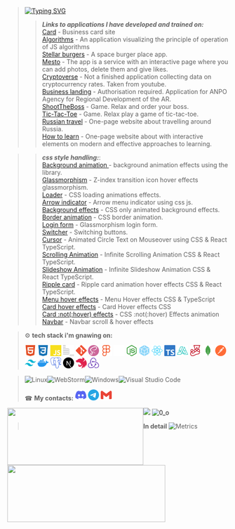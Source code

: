 > [![Typing SVG](https://readme-typing-svg.herokuapp.com?font=Orbitron&size=24&duration=1500&pause=700&color=6816FF&background=49DEFF00&center=%D0%BB%D0%BE%D0%B6%D1%8C&vCenter=%D0%BB%D0%BE%D0%B6%D1%8C&width=800&lines=Welcome+to+my+page+bro;I+am+Rus+%2C+a+student+faculty+Web%2B+of+the+Yandex+Practicum;I+have+a+great+desire+to+explore+the+world+of+programming;I+will+be+glad+to+meet+you)](https://git.io/typing-svg)
> > ***Links to applications I have developed and trained on:***       
> [Card](https://rus29tam.vercel.app/) - Business card site    
> [Algorithms](https://algososh-one.vercel.app/) - An application visualizing the principle of operation of JS algorithms    
> [Stellar burgers](https://stellar-burgers-react.vercel.app/) - A space burger place app.    
> [Mesto](https://rus29tam.github.io/Mesto-project/) - The app is a service with an interactive page where you can add photos, delete them and give likes.    
> [Cryptoverse](https://crypto-exchange-black.vercel.app/) - Not a finished application collecting data on cryptocurrency rates. Taken from youtube.    
> [Business landing](https://business-landing-zeta.vercel.app/) - Authorisation required. Application for ANPO Agency for Regional Development of the AR.    
> [ShootTheBoss](https://shoot-the-boss.vercel.app/) - Game. Relax and order your boss.    
> [Tic-Tac-Toe](https://rus29tam.github.io/game-tic-tac-toe/) - Game. Relax play a game of tic-tac-toe.    
> [Russian travel](https://rus29tam.github.io/Russian-travel/) - One-page website about travelling around Russia.    
> [How to learn](https://rus29tam.github.io/How-to-learn/) - One-page website about with interactive elements on modern and effective approaches to learning.



> > ***css style handling:***:    
> [Background animation ](https://anime-js-background-animation-effects.vercel.app/) - background animation effects using the library.    
> [Glassmorphism](https://creative-z-index-transition-icon-hover-effects-glassmorphism.vercel.app/) - Z-index transition icon hover effects glassmorphism.    
> [Loader](https://creative-css-loading-animations-effects.vercel.app/) - CSS loading animations effects.    
> [Arrow indicator](https://arrow-magic-menu-indicator-using-css-javascript.vercel.app/) - Arrow menu indicator using css js.    
> [Background effects](https://css-only-animated-background-effects.vercel.app/) - CSS only animated background effects.    
> [Border animation](https://awesome-css-border-animation.vercel.app/) - CSS border animation.    
> [Login form](https://glassmorphism-login-form-nine.vercel.app/) - Glassmorphism login form.    
> [Switcher](https://switcher-tan.vercel.app/) - Switching buttons.    
> [Cursor](https://text-circled-cursor.vercel.app/) - Animated Circle Text on Mouseover using CSS & React TypeScript.    
> [Scrolling Animation](https://text-circled-cursor-git-scrolling-rus29tam.vercel.app/) - Infinite Scrolling Animation CSS & React TypeScript.    
> [Slideshow Animation](https://text-circled-cursor-git-slideshow-rus29tam.vercel.app/) - Infinite Slideshow Animation CSS & React TypeScript.    
> [Ripple card](https://text-circled-cursor-git-ripple-card-rus29tam.vercel.app/) - Ripple card animation hover effects CSS & React TypeScript.    
> [Menu hover effects](https://text-circled-cursor-git-menu-rus29tam.vercel.app/) - Menu Hover effects CSS & TypeScript    
> [Card hover effects](https://text-circled-cursor-git-card-rus29tam.vercel.app/) - Card Hover effects CSS    
> [Card :not(:hover) effects](https://text-circled-cursor-git-not-hover-rus29tam.vercel.app/) - CSS :not(:hover) Effects animation    
> [Navbar](https://text-circled-cursor-git-navbar-rus29tam.vercel.app/) - Navbar scroll & hover effects


> 
> ⚙️ **tech stack i'm gnawing on:**
>
> [<img width="25" height="25" src="./icons/tech/html5.svg" alt="html5">](https://html5book.ru/)
> [<img width="25" height="25" src="./icons/tech/css.svg" alt="css">](https://html5css.ru/)
> [<img width="25" height="25" src="./icons/tech/js.svg" alt="JavaScript">](https://www.javascript.com/)
> [<img width="25" height="25" src="./icons/tech/bem.svg" alt="bem">](https://ru.bem.info/)
> [<img width="25" height="25" src="./icons/tech/git.svg" alt="git">](https://git-scm.com/)
> [<img width="25" height="25" src="./icons/tech/sass.svg" alt="sass">](https://sass-lang.com/)
> [<img width="25" height="25" src="./icons/tech/figma.svg" alt="figma">](https://www.figma.com/)
> [<img width="25" height="25" src="./icons/tech/github.svg" alt="github">](https://github.com/)
> [<img width="25" height="25" src="./icons/tech/nodedotjs.svg" alt="nodejs">](https://nodejs.org/ru/)
> [<img width="25" height="25" src="./icons/tech/webpack.svg" alt="webpack">](https://webpack.js.org/)
> [<img width="25" height="25" src="./icons/tech/react.svg" alt="react">](https://reactjs.org/)
> [<img width="25" height="25" src="./icons/tech/typescript.svg" alt="typescript">](https://www.typescriptlang.org/)
> [<img width="25" height="25" src="./icons/tech/algorithms.svg" alt="jest">](https://the-algorithms.com/ru)
> [<img width="25" height="25" src="./icons/tech/jest.svg" alt="jest">](https://jestjs.io/ru/)
> [<img width="25" height="25" src="./icons/tech/mongodb.svg" alt="mongodb">](https://www.mongodb.com/)
> [<img width="25" height="25" src="./icons/tech/postman.svg" alt="postman">](https://www.postman.com/)
> [<img width="25" height="25" src="./icons/tech/tailwindcss.svg" alt="tailwindcss">](https://tailwindcss.com/brand)
> [<img width="25" height="25" src="./icons/tech/docker.svg" alt="docker">](https://www.docker.com/)
> [<img width="25" height="25" src="./icons/tech/postgresql.svg" alt="postgresql">](https://www.postgresql.org/)
> [<img width="25" height="25" src="./icons/tech/nextdotjs.svg" alt="nextjs">](https://nextjs.org/)
> [<img width="25" height="25" src="./icons/tech/nestjs.svg" alt="nestjs">](https://nestjs.com/)
> [<img width="25" height="25" src="./icons/tech/redux.svg" alt="redux">](https://redux.js.org/)

[//]: # (> [<img width="25" height="25" src="./icons/tech/redux.svg" alt="redux">]&#40;https://redux.js.org/&#41;)
[//]: # (> [<img width="25" height="25" src="./icons/tech/autoprefixer.svg" alt="autoprefixer">]&#40;https://autoprefixer.github.io/&#41;)

> <!-- <img width="25" height="25" src="./icons/tech/ws.svg" alt="ws">
> <img width="25" height="25" src="./icons/tech/vsc.svg" alt="vsc"> -->
>
>
> ![Linux](https://img.shields.io/badge/Linux-FCC624?style=for-the-badge&logo=linux&logoColor=black)![WebStorm](https://img.shields.io/badge/webstorm-143?style=for-the-badge&logo=webstorm&logoColor=white&color=black)![Windows](https://img.shields.io/badge/Windows-35358d?style=for-the-badge&logo=windows&logoColor=white)![Visual Studio Code](https://img.shields.io/badge/Visual%20Studio%20Code-white.svg?style=for-the-badge&logo=visual-studio-code&logoColor=0078d7)
>
> ☎ **My contacts:**
> [<img src="./icons/contacts/discord.svg" width="25px" height="25px">](https://discordapp.com/users/375374301362257920/)
> [<img src="./icons/contacts/telegram.svg" width="25px" height="25px">](https://t.me/RUS29TAM)
> [<img src="./icons/contacts/gmail.svg" width="25px" height="25px">](mailto:g9212922232@gmail.com)
<!-- > [<img src="./icons/contacts/whatsup.svg" width="25px" height="25px">] -->

<div>
      <a href="https://github-readme-stats.vercel.app/api/top-langs/?username=RUS29TAM&layout=compact&theme=react">
        <img align="left" height="130" style="width: 310px;" src="https://github-readme-stats.vercel.app/api/top-langs/?username=RUS29TAM&layout=compact&theme=react" />
      </a><a href="https://github-readme-stats.vercel.app/api?username=RUS29TAM&hide=contribs&show_icons=true&theme=react">
        <img align="left" height="130" style="width: 360px;" src="https://github-readme-stats.vercel.app/api?username=RUS29TAM&hide=contribs&show_icons=true&theme=react" />
   </a>
</div>
<!--
![](https://github-profile-summary-cards.vercel.app/api/cards/most-commit-language?username=RUS29TAM&theme=solarized_dark)![](https://github-profile-summary-cards.vercel.app/api/cards/repos-per-language?username=RUS29TAM&theme=solarized_dark)   -->
<!--
![](https://github-profile-summary-cards.vercel.app/api/cards/stats?username=RUS29TAM&theme=solarized_dark)![](https://github-profile-summary-cards.vercel.app/api/cards/productive-time?username=RUS29TAM&theme=solarized_dark)   -->

![](https://github-profile-summary-cards.vercel.app/api/cards/profile-details?username=RUS29TAM&theme=solarized_dark)
![0_о](https://komarev.com/ghpvc/?username=RUS29TAM)
> **In detail**
![Metrics](https://metrics.lecoq.io/RUS29TAM?template=classic&base.header=0&followup=1&achievements=1&fortune=1&base=header%2C%20activity%2C%20community%2C%20repositories%2C%20metadata&base.indepth=false&base.hireable=false&followup=false&followup.sections=repositories&followup.indepth=true&followup.archived=true&achievements=false&achievements.threshold=C&achievements.secrets=true&achievements.display=compact&achievements.limit=0&fortune=false&config.timezone=Europe%2FMoscow)
<!-- <div>
  <a href="https://www.codewars.com/users/RUS29TAM/badges/large" target="_blank">
    <img src="https://www.codewars.com/users/RUS29TAM/badges/large" alt="Codewars"/>
  </a>
</div> -->

<!--
**RUS29TAM/RUS29TAM** is a ✨ _special_ ✨ repository because its `README.md` (this file) appears on your GitHub profile.

Here are some ideas to get you started:

- 🔭 I’m currently working on ...
- 🌱 I’m currently learning ...
- 👯 I’m looking to collaborate on ...
- 🤔 I’m looking for help with ...
- 💬 Ask me about ...
- 📫 How to reach me: ...
- 😄 Pronouns: ...
- ⚡ Fun fact: ...

visual data generator - https://metrics.lecoq.io/embed
a running line generator https://readme-typing-svg.herokuapp.com/demo/

![Notion](https://img.shields.io/badge/Notion-%23000000.svg?style=for-the-badge&logo=notion&logoColor=white)
![CodePen](https://img.shields.io/badge/Codepen-000000?style=for-the-badge&logo=codepen&logoColor=white)
![Stack Overflow](https://img.shields.io/badge/-Stackoverflow-FE7A16?style=for-the-badge&logo=stack-overflow&logoColor=white)
![Codewars](https://img.shields.io/badge/Codewars-B1361E?style=for-the-badge&logo=codewars&logoColor=grey)
![MDN Web Docs](https://img.shields.io/badge/MDN_Web_Docs-black?style=for-the-badge&logo=mdnwebdocs&logoColor=white)
<code>
<img width="25" height="25" src="./icons/tech/js.svg" alt="JavaScript">
<img width="25" height="25" src="./icons/tech/html5.svg" alt="html5">
<img width="25" height="25" src="./icons/tech/css.svg" alt="css">
<img width="25" height="25" src="./icons/tech/sass.svg" alt="sass">
<img width="25" height="25" src="./icons/tech/git.svg" alt="git">
<img width="25" height="25" src="./icons/tech/bem.svg" alt="bem">
<img width="25" height="25" src="./icons/tech/autoprefixer.svg" alt="autoprefixer">
<img width="25" height="25" src="./icons/tech/figma.svg" alt="figma">
<img width="25" height="25" src="./icons/tech/github.svg" alt="github">
<img width="25" height="25" src="./icons/tech/ws.svg" alt="ws">
<img width="25" height="25" src="./icons/tech/vsc.svg" alt="vsc">
</code>

![JavaScript](https://img.shields.io/badge/javascript-%23323330.svg?style=for-the-badge&logo=javascript&logoColor=%23F7DF1E)
![HTML5](https://img.shields.io/badge/html5-%23E34F26.svg?style=for-the-badge&logo=html5&logoColor=white)
![CSS3](https://img.shields.io/badge/css3-%231572B6.svg?style=for-the-badge&logo=css3&logoColor=white)
![GitHub](https://img.shields.io/badge/github-%23121011.svg?style=for-the-badge&logo=github&logoColor=white)
![SASS](https://img.shields.io/badge/SASS-hotpink.svg?style=for-the-badge&logo=SASS&logoColor=white)
![Git](https://img.shields.io/badge/git-%23F05033.svg?style=for-the-badge&logo=git&logoColor=white)
![Figma](https://img.shields.io/badge/figma-%23F24E1E.svg?style=for-the-badge&logo=figma&logoColor=white)
![Jira](https://img.shields.io/badge/jira-%230A0FFF.svg?style=for-the-badge&logo=jira&logoColor=white)
-->
